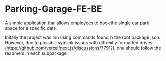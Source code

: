 # Parking-Garage-FE-BE

A simple application that allows employees to book the single car park space for a specific date.

Initally the project was run using commands found in the root package.json. However, due to possible symlink issues with diffrently formatted drives (https://github.com/vercel/next.js/discussions/77912), one should follow the readme's in each subpackage.
